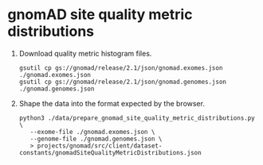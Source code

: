 # gnomAD site quality metric distributions

1. Download quality metric histogram files.
   ```shell
   gsutil cp gs://gnomad/release/2.1/json/gnomad.exomes.json ./gnomad.exomes.json
   gsutil cp gs://gnomad/release/2.1/json/gnomad.genomes.json ./gnomad.genomes.json
   ```

2. Shape the data into the format expected by the browser.
   ```shell
   python3 ./data/prepare_gnomad_site_quality_metric_distributions.py \
      --exome-file ./gnomad.exomes.json \
      --genome-file ./gnomad.genomes.json \
      > projects/gnomad/src/client/dataset-constants/gnomadSiteQualityMetricDistributions.json
   ```
